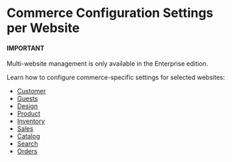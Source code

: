 # Commerce Configuration Settings per Website

#### IMPORTANT
Multi-website management is only available in the Enterprise edition.

Learn how to configure commerce-specific settings for selected websites:

* [Customer](customers/index.md)
* [Guests](guests/index.md)
* [Design](design/index.md)
* [Product](product/index.md)
* [Inventory](inventory/index.md)
* [Sales](sales/index.md)
* [Catalog](catalog/index.md)
* [Search](search/index.md)
* [Orders](orders/index.md)

